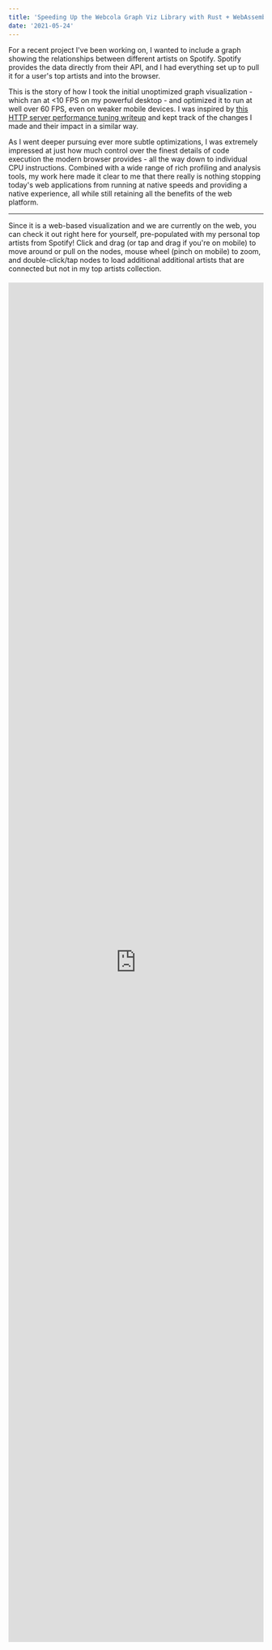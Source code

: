 ```yaml
---
title: 'Speeding Up the Webcola Graph Viz Library with Rust + WebAssembly'
date: '2021-05-24'
---
```


For a recent project I've been working on, I wanted to include a graph showing the relationships between different artists on Spotify. Spotify provides the data directly from their API, and I had everything set up to pull it for a user's top artists and into the browser.

This is the story of how I took the initial unoptimized graph visualization - which ran at <10 FPS on my powerful desktop - and optimized it to run at well over 60 FPS, even on weaker mobile devices. I was inspired by [this HTTP server performance tuning writeup](https://talawah.io/blog/extreme-http-performance-tuning-one-point-two-million/) and kept track of the changes I made and their impact in a similar way.

As I went deeper pursuing ever more subtle optimizations, I was extremely impressed at just how much control over the finest details of code execution the modern browser provides - all the way down to individual CPU instructions. Combined with a wide range of rich profiling and analysis tools, my work here made it clear to me that there really is nothing stopping today's web applications from running at native speeds and providing a native experience, all while still retaining all the benefits of the web platform.

---

Since it is a web-based visualization and we are currently on the web, you can check it out right here for yourself, pre-populated with my personal top artists from Spotify! Click and drag (or tap and drag if you're on mobile) to move around or pull on the nodes, mouse wheel (pinch on mobile) to zoom, and double-click/tap nodes to load additional additional artists that are connected but not in my top artists collection.

<iframe title="Related Artists Graph Visualization Demo" src="https://spotifytrack.net/graph.html" loading="lazy" style="width: 100%; outline: none; border: none; margin-right: 0px; margin-left: 0px; height: 67vh; margin-top: 5px; margin-bottom: 0px;" />

.

If you're using an embedded browser, it might not load. You can view the full graph on [Spotifytrack](https://spotifytrack.net) and connect your Spotify account to see it personalized for your own top artists.

## Force Directed Graphs

If you're not familiar with them, [force-directed graphs](https://en.wikipedia.org/wiki/Force-directed_graph_drawing) are a visualization for graph data that lays out nodes in an easy-to-see way, avoiding edge crosses as much as possible and trying to keep all edges to approximately the same length.

After a bit of research, I chose the [Webcola](https://ialab.it.monash.edu/webcola/) constraint-based graph layout library. Webcola is itself a port/adaptation of the C++ [libcola](http://www.adaptagrams.org/) library and it supports easy integration with D3 which I've worked with in the past. It really was very simple to get a working force-directed graph rendered by adapting some code from their examples, and it actually looked pretty good! The relationships between artists were apparent and I found myself spending a good amount of time just scrolling around it and exploring my own world of musical connections.

## Initial Analysis

There was one problem though: it was incredibly slow; slow to the tune of 8 FPS. Obviously, that's not acceptable and it made using the graph very difficult. To be fair, I had almost 400 nodes in my personal graph and ~1500 edges which was a lot more than any of the Webcola examples, but it felt like performance was an order of magnitude or two too low.

What followed was an extensive journey of optimizing my application and all of the underlying layers to boost that 8 FPS to a consistent 60, even on less powerful devices.

The first step of all of my browser-based performance optimization starts with Google Chrome's excellent built-in profiler. Here's what one frame of the animation looked like at the start before any changes were made:

![Screenshot of the Google Chrome profiler showing the initial performance of a single frame the Webcola visualization before any performance improvements were made at all](./images/webcola/initial_unoptimized.png)

The whole frame took ~125ms, miles away from the 16.5ms required for 60 FPS. Ideally, we'll also want it to be even quicker than that since other code needs to run on the webpage as well.

Breaking down where most of the time was being spent, The `Descent.rungeKutta` function comes from the Webcola library and is used to compute new positions for all of the nodes based on the connections between them. `D3StyleLayoutAdapter.trigger` is the rendering portion where the SVG nodes created by D3 are updated to match the newly computed positions of the nodes. The `Run Microtasks` section at the end contains some extra D3 bookkeeping code, and finally the small (well, small compared to everything else right now) purple and green bars at the end were for browser-level layout and rendering.

## Eliminating Forced Layout

The first thing I noticed about the perf graph above was the purple boxes with red tags that dominated more than half of the entire frame. Zooming in a bit more, it became apparent that these were caused by **Forced Reflow**, which means that the browser was being forced to re-compute the geometric layout of all of the SVG nodes in the visualization every time I updated the positions of any of them.

![Screenshot of Google Chrome profiler zoomed in to show forced reflow caused by the getBBox function](./images/webcola/forced_layout.png)

It looked to be caused by the [`getBBox()`](https://developer.mozilla.org/en-US/docs/Web/API/SVGGraphicsElement/getBBox) function which is used to compute the actual size of SVG elements.

Looking at my code, some of the example code I copied over for positioning the labels of the nodes looked like this:

```ts
label
  .attr('x', function (d) {
    return d.x;
  })
  .attr('y', function (d) {
    var h = this.getBBox().height;
    return d.y + h / 4;
  });
```

After a bit of quick Googling, I found that the `getBBox` function indeed causes forced reflow in SVGs. Since in my graph all nodes had a uniform height, I was able to replace that code with just this:

```ts
label
  .attr('x', function (d) {
    return d.x;
  })
  .attr('y', function (d) {
    return d.y + 20 / 4;
  });
```

That change alone was the biggest contribution to the performance improvements of the graph since the forced layout cost was linear to the number of nodes in the graph but the layout itself required computing positions for all nodes and edges. Since it was more of a bugfix than an optimization, I don't really count it as part of the main optimization changes I made here, but it was a vital change nonetheless.

Here's what the perf graph looked like after removing the `getBBox()` calls:

![Screenshot of the Google Chrome profiler showing the performance of a single frame of the Webcola visualization after removing the `getBBox` calls](./images/webcola/1_remove_bbox.png)

Much better - already down to ~50ms for a frame. Still a long way to go, though!

## Custom Canvas-Based Renderer

As a result of removing the horrible `getBBox` code, Webcola has moved up to taking around a third of the processing time of the frame with the D3 rendering and associated overhead taking up the rest. One thing to notice is that the majority of `D3StyleLayoutAdapter.trigger` is now dominated by calls to [`setAttribute`](https://developer.mozilla.org/en-US/docs/Web/API/Element/setAttribute), which is a browser built-in that is used by D3 under the hood to set the actual attribute on the `<line>` and `<rect>` nodes used to render the graph into the SVG.

Unfortunately, this is a bit of a dead-end for D3; as far as I know, in order to animate the visualization according to the positions computed by Webcola, you need to actually change those attributes - there's no way getting around it. I managed to improve the performance a bit by using some specialized SVG position setting APIs, but the mere act of setting the coordinates on the SVG elements was still taking up ~15ms, nearly the entire budget for the frame. Besides that, the "Recalculate Styles", "Layout", and "Paint" boxes at the end had become much more prominent as well and were also seemingly unavoidable overhead of the SVG-based renderer.

After trying a couple of other ideas in vain, I decided to bite the bullet and implement a fully custom renderer for the graph that used Canvas rather than SVG. Although SVG is a terrific choice for many kinds of visualizations due to its rich API and direct integration into the DOM, there were some things that it doesn't perform very well with.

I'd used the [PixiJS](https://www.pixijs.com/) library on [a](https://notes.ameo.design/fm.html) [few](https://github.com/ameobea/web-synth) [projects](https://cprimozic.net/projects/spf420_x_syncup) in the past and found it to be an extremely productive tool for building rich visualizations and interactive applications in the browser. It's based on WebGL, but it provides a high-level API on top with lots of useful tools for building applications quickly without compromising performance.

Building out the initial renderer was actually pretty straightforward; the graph visualization only really consists of boxes, lines, and labels. The biggest advantage over the D3/SVG-based renderer is that the nodes don't need to be managed individually and treated as fully-fledged DOM elements. Instead, the whole visualization can be passed off to the GPU in one go which performs all of the rendering directly, giving us the equivalent of an image that can then be rendered into the canvas on the page.

The biggest drawback is that we have to do all of the interactive bits (hit-testing, clicking, dragging, hover, etc.) manually instead of relying on handy HTML event listeners and CSS to do it for us. Thankfully, PIXI includes a ton of utilities to do most of this for us.

The final step was to plug the renderer into Webcola. Webcola was designed to be pluggable into various different rendering engines, so after looking at how the D3 shim was implemented getting it to work with the canvas-based renderer went pretty smoothly.

Here's the full source code I ended up with for the canvas-based renderer: <https://github.com/Ameobea/spotifytrack/blob/main/frontend/src/components/RelatedArtistsGraph/CanvasRenderer.ts>

After all of that effort, the reward was another massive bump in performance:

![Screenshot of the Google Chrome profiler showing the performance of a single frame of the Webcola visualization after switching to a custom canvas-based renderer implemented using PIXI.js](./images/webcola/2_canvas_renderer.png)

The difference is almost as shocking as the first one! The renderer went from taking up two thirds of the frame to taking up around 20%, and the total frame time was down to ~32ms. That's a very usable FPS, at least on my desktop. However, on smartphones or even lower-end laptops or netbooks, that number is going to be a lot worse.

## Optimizing Webcola

At this point, it became clear that the Webcola library was the next thing to look at since it was taking up the vast majority of the rendering time. The Chrome profiler also supports line-level profiling, so I zoomed into the `Descent.computeDerivatives` function to see which lines were taking the most CPU time:

![Screenshot of Webcola source code showing line-level annotations of where the most CPU time is being spent](./images/webcola/unoptimized_js_line_level_timings.png)

Well, there are some positives and some negatives. On the plus side, almost all of the CPU time is spent in a handful of lines. On the minus side, the hottest lines are all doing very simple operations like reading from/writing to arrays and doing basic math operations.

After spending a lot of time looking at and working with this code, I've discovered that the core of the algorithm consists of computing the distance between each node and all other nodes. Using this distance measurement and some other magic data determined by Webcola, new positions for each node are computed to better satisfy the layout of the graph as a whole. This is a n^2 time complexity loop which the nested `for` loops in the code snippet above hint at.

### Switching to Typed Arrays

The issue with the hottest lines all being array stores and loads is that there's really not a ton that can be done to optimize that. My initial thought was to change all of the arrays, which were vanilla JavaScript arrays, into typed arrays like `Float32Array`. The APIs between vanilla arrays and typed arrays are actually almost exactly the same and Webcola is written in Typescript, so swapping them out for typed arrays mostly just required changing the constructors and type definitions.

Surprisingly, after doing that, performance actually regressed! This was the opposite of what I expected because typed arrays are specifically designed for high-performance code. I did a bit of research, and a couple of potential explanations came up:

1.  The JavaScript engine was doing some optimizations on arrays that it wasn't able to do with the typed arrays. One thing I only noticed later is that several of the arrays used in the loop were very small (2-3 elements) which might explain some of the issue.
2.  The code was doing out-of-bounds reads somewhere in a way that didn't impact the correctness of the algorithm. Some posts seemed to indicate that doing out-of-bounds reads on typed arrays caused code to be de-optimized worse than when doing them on normal arrays.
3.  Several of the arrays used in the algorithm were multi-dimensional, so switching them to typed arrays only actually changed the inner dimension. It's possible that if the arrays were flattened to hold all their elements in a single buffer, the performance might be much better.

In any case, I abandoned this approach entirely and left the arrays as they were.

## Porting Webcola to Rust + WebAssembly

Having run into a wall with optimizing the JavaScript itself for the WebCola engine, I turned to a more radical approach: Re-writing the hot loop in Rust / WebAssembly.

Before going into details about the Wasm port itself, I want to provide a little bit of justification for this decision. There are a [variety](https://surma.dev/things/js-to-asc/) [of](https://www.usenix.org/system/files/atc19-jangda.pdf) [writeups](https://mrale.ph/blog/2018/02/03/maybe-you-dont-need-rust-to-speed-up-your-js.html) that have pretty much the same message that about boils down to "writing things in Wasm doesn't automatically mean that they're going to be fast or faster than JavaScript." This is a valid point for a lot of things; modern JS engines like V8 are almost miraculous in their performance and ability to optimize JavaScript execution.

However, there are also many situations where WebAssembly is a much more appealing option than JavaScript due to the much higher degree of control it provides over things like memory layout, data types, and code layout behavior like inlining, monomorphization, etc. A tight, hot loop doing number crunching without touching the DOM or interoperating with JS data structures is a quite an ideal target for implementation in Wasm.

### Initial Port

My intention with the initial port was to re-write the `computeDerivatives` function in Rust and then make whatever other changes were necessary to glue it to the existing JavaScript code, leaving the bulk of the WebCola codebase as it is and limiting the surface area of the change. That would make it easier to implement and test the port since less code changes would be necessary. It also helps to keep changes to WebCola's APIs, both internal and external, as limited as possible.

Since the `computeDerivatives` function itself only really does some basic math and array shuffling, porting it to Rust was pretty trivial. The complicated part, however, was managing access to the various input and output buffers that are used by it. In the original WebCola library, those buffers live in arrays that are contained in the parent class of the `computeDerivatives` method.

In fact, all the Rust code I wrote for this port is in a [single file](https://github.com/Ameobea/webcola-wasm/blob/master/src/wasm/src/lib.rs). Note that the file I linked is the current/latest version of the code and contains a lot of changes (which I go into detail about later in this post) that don't correspond directly to the original JavaScript code.

In order for them to be accessed from WebAssembly, they either need to be copied into the WebAssembly heap as arguments or changed to live inside the Wasm heap by default. The advantage of the first option is that code changes to the JS code are limited which makes the port easier to manage. However, the tradeoff is that the buffers need to be copied into the JS heap every time the function is called.

Moving the buffers into JS means they can be accessed very easily from the ported Rust code without needing to copy them around between JS and Wasm, at least not in order to run `computeDerivatives`. The tradeoff for that is that setting/getting them from JS requires doing that copying and creating dedicated shim functions to facilitate that.

I ended up doing a combination of both methods. I moved all of the data buffers accessed by `computeDerivatives` into Wasm memory, pre-allocating buffers for them. I left one of the buffers in JS, the `x` vector which was passed as an argument to `computeDerivatives`. As it turned out, since the `computeDerivatives` function is only called a few times per frame, the cost of copying these buffers is negligible compared to the cost of running the `computeDerivatives` function itself, not even showing up on the profiler.

Since some other WebCola internals access the buffers that were moved into Wasm, I created some shimmed getter and setter methods that pulled from the Wasm module's memory under the hood:

```ts
public get g(): Float32Array[] {
   const memory: WebAssembly.Memory = this.wasm.get_memory();
   const memoryView = new Float32Array(memory.buffer);

   const gPtr = this.k === 2 ? this.wasm.get_g_2d(this.ctxPtr) : this.wasm.get_g_3d(this.ctxPtr);
   const gOffset = gPtr / BYTES_PER_F32;
   return new Array(this.k)
       .fill(null)
       .map((_, i) => memoryView.subarray(gOffset + i * this.n, gOffset + i * this.n + this.n));
}
```

### Specialization for 2D and 3D Usage via Const Generics

The WebCola library supports both 2D and 3D layout, using the `i` variable to indicate the number of dimensions. Since this variable is static for a given graph and is known ahead of time, there is an opportunity to provide that information to the compiler at build-time in order to allow it to generate more efficient code that is specialized for either 2D or 3D usage.

Rust has recently added support for [const generics](https://rust-lang.github.io/rfcs/2000-const-generics.html) in stable which suits this use-case perfectly. Instead of storing `i` as a field and referring to it dynamically at runtime, it's encoded at the type level as a const generic. Shim functions are then exported for both 2D and 3D versions which both call the same generic function but with a different value for the dimension parameter:

```rs
#[wasm_bindgen]
pub fn compute_2d(ctx_ptr: *mut Context<2>, mut x: Vec<f32>) -> Vec<f32> {
    let ctx: &mut Context<2> = unsafe { &mut *ctx_ptr };
    ctx.compute(&mut x);
    x
}

#[wasm_bindgen]
pub fn compute_3d(ctx_ptr: *mut Context<3>, mut x: Vec<f32>) -> Vec<f32> {
    let ctx: &mut Context<3> = unsafe { &mut *ctx_ptr };
    ctx.compute(&mut x);
    x
}
```

This provides a variety of optimization opportunities that wouldn't otherwise be available:

- The sizes of various buffers can be known statically which allows them to be created on the stack for free rather than having to be dynamically allocated. This also facilitates automatic bounds check elision which means efficient code can be written without having to use `unsafe` memory accesses.
- Various loops that run `i` times can be unrolled entirely, avoiding the loop control flow entirely
- Various array accesses of data buffers can be made more efficient since their indexes involve multiplying things by `i` in some way or another

### Performance Summary

After performing the initial port and wiring it up to the existing JS code, this is what the profiler looked like:

![Screenshot of the Google Chrome profiler showing the performance of a single frame of the Webcola visualization after re-implementing the hottest part of the Webcola library in Rust + WebAssembly](./images/webcola/3_initial_wasm_webcola.png)

It's clear that the WebAssembly port was very worth it! The `rungeKutta` function which spends the vast majority of its time calling `computeDerivatives` went from taking ~18ms to just 9ms - a 2x speedup! If I had to guess, I'd say that much of this improved performance comes from more efficient accesses to the data buffers and the benefits of making the dimension static at compile time listed above.

Despite all of that, the actual code was a more or less 1-to-1 port; all of the performance improvements came from opportunities made possible by Rust/WebAssembly. Although it would technically be possible to manually create separate 2D and 3D versions of the JS code, Rust allows it to be codified and made fully automatic.

## Improvements to the Wasm Port

After having ported `computeDerivatives` to Wasm, I had started to become more familiar with how it worked and what it was actually doing. At its core, it's computing the distance between each node in the graph and all other nodes, doing some math and other logic, and then writing results to output buffers.

### Pre-Computing Distances

One change to the code which sped things up a bit was to move the distance computations themselves out before the main loop. The original code would compute the distance for each node-node pair in the graph and then immediately use that to perform some additional computations and write to output buffers. By doing all the distance calculations up front, both code code paths become simpler and easier for the compiler to optimize.

The cost is that the distances must be written into intermediate buffers and then read out again which puts pressure on the caches. Despite that, I found that it resulted in a slight performance uptick overall:

![Screenshot of the Google Chrome Profiler showing the performance of a single frame of the Webcola visualization after pre-computing distances ahead of time](./images/webcola/4_precompute_distances.png)

Another change that I worked in around this time was converting some of the multi-dimensional arrays from `Vec<Vec<f32>>` and similar to `Vec<f32>`, storing elements contiguously and accessing them like `buf[u * n + v]` rather than `buf[u][v]`.

Theoretically, doing this should improve the locality of data and reduce indirection by avoiding the need to do multiple steps of pointer arithmetic using dynamic pointers. Flattening the arrays allows the index to be calculated statically and then added to the base of the array.

In practice, I didn't really notice much of an improvement in performance after doing this. It could be because the data access patterns for the arrays are bad enough that the cost of loading the data from memory itself outweighed the inefficient data structures or perhaps the fact that the allocator used by the application placed the sub-arrays close together in memory anyway.

### Delay Displacement Checking

There was some code included in the distance computation path that about boiled down to this:

```py
for node_a in nodes:
    for node_b in nodes:
        distance = compute_distance(node_a, node_b)
        while distance < 0.000000001:
            node_a.position += random_offset()
            node_b.position += random_offset()

            distance = compute_distance(node_a, node_b)
```

This is necessary to prevent dividing by zero from happening later on in the computation path if two nodes are at exactly or almost exactly the same point. However, that realistically is only going to happen during the first few iterations of the computation; all nodes are initialized to the same point, but then the algorithm is designed to arrange them so that they're roughly equidistant from each other. Additionally, if one node needs to be offset, it's likely that all other nodes need to be offset as well.

In order to simplify the distance computation loop and remove as many branches from it as possible, I changed the code to something like this:

```py
while True:
    needs_displace = false;
    for node_a in nodes:
        for node_b in nodes:
            distance = compute_distance(node_a, node_b)

            needs_displace = needs_displace || distance < 0.000000001

    if not needs_displace:
        break

    for node_a in nodes:
        for node_b in nodes:
            distance = compute_distance(node_a, node_b)

            if distance < 0.000000001:
                node_a.position += random_offset()
                node_b.position += random_offset()
```

Although this looks like a lot more code, it's important to note that most of it is only going to run the first few calls (or first call) to `computeDerivatives` when all the nodes are on top of each other. The important change is that the conditional check is removed from each iteration of the main distance computation loop and all of the code responsible for applying the displacements is pulled out as well.

Although it's true that modern CPU branch predictors are [extremely effective](https://blog.cloudflare.com/branch-predictor/) and adding branches can often be free up to a certain point, there is still the benefit of the code being simplified and a level of nesting from the hot loop being removed.

All in all, making this change yielded another modest performance bump:

![Screenshot of the Google Chrome Profiler showing the performance of a single frame of the Webcola visualization after splitting displacement computation out of the distance calculation path](./images/webcola/5_optimize_displacement_checking.png)

### Wasm SIMD + Other Misc. Optimizations

Among the final optimizations that I made to the Wasm was the addition of SIMD to accelerate the computation. There were two places that I was able to apply it: the distance computation loop and some matrix multiplications used by a `computeStepSize` function that I also ported to Wasm.

In both cases, the SIMD implementation was pretty straightforward, just doing 4 operations at once instead of 1. The one place that was a bit interesting was the handling for the `needs_displace` flag that was maintained during each distance computation. Since 4 distances were computed at once, the `needs_displace` variable was replaced with a SIMD vector holding 4 flags which were then extracted one by one and OR'd with each other after all distances were computed:

```rs
let mut needs_to_apply_displacements = unsafe { f32x4_splat(0.) };

for i in 0..DIMS {
    for u in 0..n {
        let summed_distances_squared_v = ...;
        let sqrted = f32x4_sqrt(summed_distances_squared_v);

        // check here if we need to apply displacements
        let any_under_displacement_threshold =
            f32x4_lt(sqrted_distance, displacement_threshold);
        needs_to_apply_displacements = f32x4_max(
            needs_to_apply_displacements,
            any_under_displacement_threshold,
        );
    }
}

let needs_displace = unsafe {
    f32x4_extract_lane::<0>(needs_to_apply_displacements) != 0.
      || f32x4_extract_lane::<1>(needs_to_apply_displacements) != 0.
      || f32x4_extract_lane::<2>(needs_to_apply_displacements) != 0.
      || f32x4_extract_lane::<3>(needs_to_apply_displacements) != 0.
};
```

The `computeStepSize` function was actually the larger contributor to overall performance gain. I hadn't mentioned it in the past because up until this point, it was a very small overall contributor to runtime. However, since `computeDerivatives` had been optimized a good bit, it had become much more prominent. That whole function is pretty much just matrix multiplication which not surprisingly is greatly accelerated by SIMD.

As I always do when adding SIMD to wasm, I added a `simd` feature to the Rust project and created SIMD and non-SIMD functions that are conditionally compiled depending on whether it's enabled or not. Running the SIMD version yielded the following results:

![Screenshot of the Google Chrome Profiler showing the performance of a single frame of the Webcola visualization after all optimizations to the Wasm were completed](./images/webcola/6_fully_optimized_wasm.png)

Although it may not have seemed like it from step to step, there's been a respectable performance bump between the initial Wasm port and this version after applying the various optimizations. All of the small changes added up to give a significant overall result.

I was pretty surprised to see that the SIMD-ification of the distance computation had such a tiny impact. In the past, just adding SIMD bumped performance to 50%+ in compute-heavy code sections. During the process of trying to figure out why this was, I set the `#[inline(never)]` attribute on the `compute_distances()` function where the SIMD happens and was very surprised to see this:

![Screenshot of the Google Chrome Profiler showing the performance of a single frame of the Webcola visualization after the no-inline attribute was set on the compute_distances function](./images/webcola/non-inlined-compute-distances.png)

This `compute_distances` function, which I had assumed was taking the majority of the runtime, is entirely contained within the small bottom-most segment of the profile and was only taking up a small percentage of the `computeDerivatives` function runtime. That explains why adding SIMD to the distance computation didn't have a huge impact on overall performance; it just doesn't run long enough for improvements there to matter much overall.

## Sprite Caching

Now that the Wasm was optimized as far as I could get it (so far), I switched back to looking at the renderer since it had once again emerged as taking >50% of the CPU time. I did some reading online one PixiJS forums and other places to see what kinds of things people did to speed up their applications.

All the nodes in the graph were constructed from PIXI `Graphics` objects which supports rendering shapes, lines, and other graphics primitives and composing them to create more complex images. Internally, `Graphics` build up a list of WebGL draw calls and submit them for rendering on the GPU every frame. This is great for dynamic elements or animations where the draw calls need to change every frame.

I used `Graphics` for the backgrounds of each node in the graph, meaning that each node was created dynamically every frame. However, the actual shape of the nodes never changed at all other than color when they are de/selected.

PixiJS has a feature where `Graphics` and other objects can be rendered to a `Texture`, bypassing the need to re-generate them each frame. The `Texture` can then be used to build a `Sprite` which can be added to the scene and manipulated in the same way as `Graphics`.

When populating the graph with nodes, I converted the `Graphics` to `Sprites` immediately. The only other change that was required was changing the node background color from being set in the draw calls themselves to being set via `tint`, which can be changed every frame and applied for free without having to re-generate the texture.

This resulted in a very significant (at this point) performance win, allowing the renderer itself to finish in just over 2 milliseconds on average.

![Screenshot of the Google Chrome Profiler showing the performance of a single frame of the Webcola visualization after caching the nodes as textures rather than re-rendering them every frame](./images/webcola/7_fully_optimized_after_sprite_caching__.png)

## Going Deeper: Assembly-Level Analysis

At this point, I had hit a wall. Chrome's profiler showed that `compute_2d` was taking up all the Wasm runtime, and the vast majority of that was happening outside of the `compute_distances` function. The whole rest of that function is just a loop over all node pairs, loading the pre-computed values from memory, doing some math, and storing the results back to memory. I tried pulling various pieces of that loop out into other functions and marking them with `#[inline(never)]`, but the profiler yielded more or less random results. The functions were simply too small to show up well with whatever the profiler's sample interval is, and I found no way to increase that sample rate.

What I _really_ needed was line-level profiling like Chrome provides for JS. Unfortunately, that doesn't work for Wasm; it shows all of the runtime for the Wasm module on the first line.

![A screenshot of the Google Chrome source view showing how all of the runtime for Wasm modules is attributed to the first line of the module](./images/webcola/wasm-line-level-profiling-fail.png)

Luckily, there was one final option for figuring out where all the CPU time was going: the CPU itself.

V8, Google Chrome/Chromium's JavaScript engine, [has support](https://v8.dev/docs/linux-perf) for integrating with Linux's `perf` profiling tool, allowing the JIT-compiled code it produces to be analyzed and instrumented at the CPU-instruction level. After V8 parses, compiles, and optimizes WebAssembly or JavaScript source code, it uses [Turbofan](https://v8.dev/docs/turbofan) to generate actual machine code for the target system. That code is then loaded into executable memory and executed just like a native executable would be.

V8's `perf` integration allows for this JIT-compiled code to be labeled with function names and other information which makes it possible to match the generated assembly instructions to the JS or Wasm it was compiled from. Getting it to work was surprisingly simple, just launch Chrome with some special flags, record the PID of the renderer process for the tab you want to profile which is listed in Chrome's built-in Task Manager and then run a `perf` command in the terminal while running the code you want to measure.

After injecting the profile file with some additional data generated by Chrome and loading it up with `perf report`, it's possible to search for the actual name of the Wasm or JS function that ran:

![A screenshot of the perf profile generated for the application, showing runtime of the JIT-compiled Wasm functions themselves](./images/webcola/v8-perf-top-level.png)

The place where things get REALLY exciting is when you drill down into the function itself and get to look at the CPU instructions that make it up:

<iframe loading="lazy" title="Perf Instruction Level View" src="https://ameo.link/u/91p.html" style="width: calc(100% - 40px); outline: none; border: none; margin-right: 20px; margin-left: 20px; height: 80vh; margin-top: 5px; margin-bottom: 0px;" />

.

This view shows all CPU instructions in the selected function along with the percentage of runtime that was spent executing (approximately) each one of them. By default, it starts off pointing to the "hottest" instruction in the function, the one that the instruction pointer was pointing to for the largest number of samples.

This is an incredibly useful tool; there is no "lower level" than this, at least not that can be reached with software. We see, instruction for instruction, where the CPU is spending most of its time and what native code was generated from the WebAssembly module. It's a beautiful reminder that no matter how many layers of abstraction, codegen, compilation, optimization, and sandboxing there are, it all ends with a CPU executing instructions.

Using this information, it's possible to start digging into what parts of the code are the most expensive and optimizing them at an extremely granular level.

### Avoiding Expensive `f32::is_finite()` Call

I began at the most obvious starting point: the hottest instruction: `and $0x7fffffff,%r9d`. According to perf, over 16% of the total execution time of the entire `compute_2d` function was spent on this single instruction!

It is a binary AND with a constant that takes place in the middle of a bunch of comparisons and other logic involving floating-point numbers as indicated by the use of `xmm` registers. Additionally, it requires the 32-bit float to be moved out of the `xmm` register and into a general purpose register and then loaded back which adds additional overhead.

I'm not sure why exactly this instruction took so long to run compared to the others; it could be a cost of moving data between `xmm` and general purpose registers, or perhaps the binary operation screwed up pipelining in some way. In any case, it seemed clear to me that improving this situation would likely speed things up significantly.

I wasn't sure what was going on, so I googled the hex constant. The [first Stack Overflow result](https://stackoverflow.com/questions/46625819/what-does-0x7fffffff-mean-in-inttime-time1000-0-0x7fffffff) made it clear that this has the effect of clearing out the sign bit of a 32-bit floating point number, taking the absolute value of it.

Looking through the disassembled WebAssembly code produced using the `wasm2wat` tool from the [WebAssembly Binary Toolkit](https://github.com/WebAssembly/wabt), I found the place that generated these instructions:

```wasm
local.get 25
i32.reinterpret_f32
i32.const 2147483647 (; This is our magical `0x7fff_ffff` constant ;)
i32.and
f32.reinterpret_i32
f32.const inf (;=inf;)
f32.lt
i32.const 1
i32.xor
br_if 0 (;@5;)
```

The Rust code that generated these instructions maps back to this line:

```rs
if weight > 1. && distance > ideal_distance || !ideal_distance.is_finite() {
```

More specifically, the `f32::is_finite` function which has this source code:

```rs
self.abs_private() < Self::INFINITY
```

And `f32::abs_private()` is this:

```rs
f32::from_bits(self.to_bits() & 0x7fff_ffff)
```

The code makes sense; it sets the sign bit to 0 so that `-Infinity` is converted to `Infinity`, and then checks that the value is less than it and inverts the result with `xor 1`.

However, in this particular situation, we know that `-Infinity` will never be produced for `ideal_distance` so we can avoid doing this check altogether!

Changing the Rust code to this:

```rs
if weight > 1. && distance > ideal_distance || ideal_distance == std::f32::INFINITY {
```

Produced the following WebAssembly:

```wasm
...
f32.load
local.tee 25
f32.const inf (;=inf;)
f32.ne
```

And this the assembly that `perf` showed:

<iframe loading="lazy" title="Perf Instruction Level View After Optimization" src="https://ameo.link/u/91q.html" style="width: calc(100% - 40px); outline: none; border: none; margin-right: 20px; margin-left: 20px; height: 80vh; margin-top: 5px; margin-bottom: 0px;" />

.

That's much better; the most expensive instructions look to mostly be loads from memory and conditional branches. The conditional branches being expensive makes sense since these conditions are largely random and don't follow a pattern that the CPU's branch predictor can easily learn.

Making that tiny change actually made a detectable difference in performance for the whole function. I'm still not sure exactly why doing that binary AND was that expensive, though, and I'd love to hear from anyone who does know!

### Cheaper Alternative to `f32x4.max`

When scrolling through the disassembled code for `compute_2d`, I spotted a span of instructions that I didn't understand:

<iframe loading="lazy" title="Perf Instruction Level View of Weird SIMD Stuff" src="https://ameo.link/u/91s.html" style="width: calc(100% - 40px); outline: none; border: none; margin-right: 20px; margin-left: 20px; height: 200px; margin-top: 5px; margin-bottom: 0px;" />

.

Googling the names of some of these instructions, I really couldn't understand what was going on. It didn't seem to correspond to any of my code.

After a lot of looking around and reading various things, I finally found the answer. This sequence of instructions is generated by V8 to implement the `f32x4.max` SIMD instruction. Here's the spot in the Chromium source code where the actual instructions are emitted: <https://source.chromium.org/chromium/chromium/src/+/main:v8/src/compiler/backend/x64/code-generator-x64.cc;drc=8ab75a56a24f34d4f582261c99939ffa1446a3b7;l=2712>

From what I could tell, the `f32x4.max` instruction guarantees that things like negative zeroes and NaNs are properly propagated through which is why it emits all of those weird instructions rather than just a single `vmaxps` instructions or similar.

In my code, I was using the `f32x4.max` to combine bitflags created using `f32x4.lt`. I switched to using `f32x4.or` which is actually the correct choice in that situation. This successfully collapsed down all of those instructions.

I also learned from someone in the WebAssembly Discord Server named Zhin (who just so happens to work on Wasm SIMD at Google) that some recently added Wasm SIMD instructions were added, one of which is `f32x4.pmax`. `pmax` matches the behavior of `std::max` from C++ and would have been another valid option.

### Better Array Indexing

One change I made along the way here was altering the way I indexed into various data buffers. The main loop of the function looked like this:

```rs
for u in 0..n {
    for v in 0..n {
        let _ = self.buffer[u * n + v];
        let _ = self.other_buffer[u * n + v];
    }
}
```

Reading to or writing from any of those buffers required doing a multiplication and an addition in order to compute the correct index. Although the various compilers and optimizers in the chain are almost certainly smart enough to optimize this pretty well, it still was more complex than it needed to be.

I changed the indexing scheme to work like this:

```rs
let mut ix = 0;
for u in 0..n {
    for v in 0..n {
        let _ = self.buffer[ix];
        let _ = self.other_buffer[ix];

        ix += 1;
    }
}
```

Although I didn't notice any direct improvement in performance from this change, the number of lines of decompiled WebAssembly generated went down and the number of locals used by the function also went down which is almost always a good thing. The less code there is, the easier it is for the compilers to optimize it.

### Manual Loop Unrolling for `compute_step_size`

Profiling info was also available for the `compute_step_size` function. Although `compute_step_size` only has ~13% of the runtime of `compute_2d`, it still deserved some attention using the info from `perf`.

After opening the disassembly view, I was immediately impressed that:

1. 50% of the total runtime was spent on only 3 instructions
2. All of these instructions mapped one-to-one to Rust Wasm SIMD intrinsics

Here's the Rust code, from the SIMD `dot_product` function inlined into `compute_step_size_2d`:

```rs
let mut vector_sum = unsafe { f32x4_splat(0.) };
let chunk_count = (count - (count % 4)) / 4;
for chunk_ix in 0..chunk_count {
    let i = chunk_ix * 4;
    unsafe {
        let a_n = v128_load(a.add(i) as *const v128);
        let b_n = v128_load(b.add(i) as *const v128);
        let multiplied = f32x4_mul(a_n, b_n);
        vector_sum = f32x4_add(vector_sum, multiplied);
    }
}
```

And here's the generated x86 assembly:

<iframe loading="lazy" title="Perf Instruction Level View of SIMD Dot Product" src="https://ameo.link/u/91t.html" style="width: calc(100% - 40px); outline: none; border: none; margin-right: 20px; margin-left: 20px; height: 200px; margin-top: 5px; margin-bottom: 0px;" />

.

In this case, neither Rust/LLVM, `wasm-opt`, nor V8 did any unrolling on this very tight loop. That means that for every element of the inputs, it needs to perform the index increment and comparison to see if it's done. By performing multiple operations per iteration of the loop, the work to overhead ratio can be reduced.

I manually unrolled the loop to perform 4 SIMD multiply-adds per iteration, processing a total of 16 elements from the input array:

```rs
let mut i = 0u64;
let max_i = chunk_count * CHUNK_SIZE;
while i != max_i {
    unsafe {
        let a_n = v128_load(a.add(i as usize) as *const v128);
        let b_n = v128_load(b.add(i as usize) as *const v128);
        let multiplied = f32x4_mul(a_n, b_n);
        vector_sum = f32x4_add(vector_sum, multiplied);

        let a_n = v128_load(a.add(i as usize + 4) as *const v128);
        let b_n = v128_load(b.add(i as usize + 4) as *const v128);
        let multiplied = f32x4_mul(a_n, b_n);
        vector_sum = f32x4_add(vector_sum, multiplied);

        let a_n = v128_load(a.add(i as usize + 8) as *const v128);
        let b_n = v128_load(b.add(i as usize + 8) as *const v128);
        let multiplied = f32x4_mul(a_n, b_n);
        vector_sum = f32x4_add(vector_sum, multiplied);

        let a_n = v128_load(a.add(i as usize + 12) as *const v128);
        let b_n = v128_load(b.add(i as usize + 12) as *const v128);
        let multiplied = f32x4_mul(a_n, b_n);
        vector_sum = f32x4_add(vector_sum, multiplied);
    }
    i += CHUNK_SIZE;
}
```

This resulted in `compute_step_size_2d` going from ~13% of the runtime of `compute_2d` to ~9%.

## Getting Creative

Even after removing the `is_finite` call, the single line doing three conditional checks remained the most expensive one in the function. When trying to figure out ways to optimize it, I realized that two of conditions could probably be collapsed into one.

Here's the line again after making the change to remove the `is_finite` call:

```rs
if weight > 1. && distance > ideal_distance || ideal_distance == std::f32::INFINITY {
```

In this application, there is no way for `distance` to ever be infinite, meaning that if `ideal_distance == std::f32::INFINITY`, then `distance > ideal_distance` must be false. Given that info, this is the full set of possible values for these three conditions:

| weight > 1 | distance > ideal_distance | ideal_distance == INFINITY |
| ---------- | ------------------------- | -------------------------- |
| T          | T                         | F                          |
| T          | F                         | T                          |
| T          | F                         | F                          |
| F          | T                         | F                          |
| F          | F                         | T                          |
| F          | F                         | F                          |

And this is the full set of values for which the whole condition is true:

| weight > 1 | distance > ideal_distance | ideal_distance == INFINITY |
| ---------- | ------------------------- | -------------------------- |
| T          | T                         | F                          |
| T          | F                         | T                          |
| F          | F                         | T                          |

One thing to note at this point is that the `ideal_distance == INFINITY` check is basically just a flag. If the ideal distance is infinite, all we do is zero out some indexes in a big array and continue on to the next node pair. Additionally, `ideal_distance` is never below zero; it is always a positive number since it's computed as `sqrt((x1 - x2)^2 + (y1 - y2)^2)`.

Using this knowledge, I added some code on the JS side before any of the Wasm code was ever called to look through the `ideal_distances` buffer, find all indexes where the ideal distance was `Infinity`, and set it to a negative number. At the same time, I also changed `weight` to be a large positive number for that same index. This is valid because for any index where `ideal_distance` is `Infinity`, it is skipped and the `weight` value isn't used.

That allows the truth table to be changed to this:

| weight > 1 | distance > ideal_distance | ideal_distance < 0 |
| ---------- | ------------------------- | ------------------ |
| T          | T                         | T                  |
| T          | T                         | F                  |
| T          | F                         | T                  |
| T          | F                         | F                  |
| F          | T                         | T                  |
| F          | T                         | F                  |
| F          | F                         | T                  |
| F          | F                         | F                  |

Since we changed the input data to enforce that if `ideal_distance < 0`, `weight` is guaranteed to be > 1 and `distance` is guaranteed to be greater than `ideal_distance`, we can reduce down to this:

| weight > 1 | distance > ideal_distance | ideal_distance < 0 |
| ---------- | ------------------------- | ------------------ |
| T          | T                         | T                  |
| T          | T                         | F                  |
| T          | F                         | F                  |
| F          | T                         | F                  |
| F          | F                         | F                  |

And from that, only these values satisfy the full condition which is now `(weight > 1 && ideal_distance > ideal_distance) || ideal_distance < 0`:

| weight > 1 | distance > ideal_distance | ideal_distance < 0 |
| ---------- | ------------------------- | ------------------ |
| T          | T                         | T                  |
| T          | T                         | F                  |

This means that the `ideal_distance < 0` check goes away entirely, leaving our one and only condition as `weight > 1 && distance > ideal_distance`. This is much easier to compute than the original and a big improvement!

### SIMD-ifying the Comparison

Since this comparison is so simple, I figured I would give a shot at lifting it up into the `compute_distances` function and compute it with SIMD. It turned out to be very easy! Here's the whole thing:

```rs
 let ideal_distances_v = v128_load(
     self.D.get_unchecked(u * n + v_chunk_ix * 4) as *const f32
         as *const _,
 );
 let weights_v = v128_load(self.G.get_unchecked(u * n + v_chunk_ix * 4)
     as *const f32
     as *const _);

 let flags = v128_and(
     f32x4_gt(sqrted, ideal_distances_v),
     f32x4_gt(weights_v, f32x4_splat(1.)),
 );
 v128_store(
     self.inner_condition_flags
         .get_unchecked_mut(u * n + v_chunk_ix * 4)
         as *mut f32 as *mut _,
     flags,
 );
```

The whole thing maps one to one to Wasm SIMD instructions, allowing us to compute 4 of these flags at once. The result of each check is stored in a buffer and read out by the main loop.

Although the most expensive part of the conditional - the conditional jump and associated branch predictor misses - still remained, almost all of the rest of the cost of that comparison was removed. Memory loads from the buffers were performed more efficiently 4 elements at a time and could be skipped entirely if the condition was a hit, the comparisons themselves are done using SIMD, and the comparisons being performed were much simpler.

## Final Result

After everything, here's the final flame chart:

![Screenshot of the Google Chrome Profiler showing the performance of a single frame of the Webcola visualization after all optimizations were applied including the most recent ones from assembly-level analysis](./images/webcola/8_final.png)

Although frame times vary, they are almost always below 8 milliseconds and average something like 7.25ms. Considering how things were when we started, this honestly feels somewhat miraculous. I find myself looking at the various flame charts, assembly dumps, and other visualizations that were produced along the way and feeling like I've created a small gem of computational beauty. The best part is that it all has a purpose - it creates a pretty, personalize, and interactive data visualization.

Finally, for posterity, here's the full source code generated by V8 for the `compute_2d` function:

<iframe loading="lazy" title="Perf Instruction Level View of Final compute_2d Function" src="https://ameo.link/u/91u.html" style="width: calc(100% - 40px); outline: none; border: none; margin-right: 20px; margin-left: 20px; height: 60vh; margin-top: 5px; margin-bottom: 0px;" />

.

If you're reading this using Google Chrome on an x86 CPU, something very similar to this is running on your CPU right now :)

## Takeaways

This whole experience served to reinforce my confidence in the power of the modern web as a flexible and fully-featured application platform. You get all the existing benefits of instantly accessible content on any device written using rich and mature languages and tooling. You get integration with all other sites using common protocols. You get battle-hardened sandboxing and application-level security by default. And now, you get incredibly granular control down to individual CPU instructions - if you want it. And if you don't, you can import a library off of NPM and have a fully functional prototype running in a couple of hours.

There's a reason I'm as obsessed with WebAssembly as I am. It really feels like the missing piece that we've been searching for to help fix the issues with the web and help it grow into the future. It hugely narrows the gap between the browser and the hardware making web applications as feel smooth and responsive as the native apps people love. The fact that it's still growing and improving (Wasm SIMD was stabilized less than a week ago at the time of writing this) makes this possible. As more Wasm features such as interface types and `anyref` continue to be built and deployed, it becomes even more powerful and gains exponentially more use-cases.

For me personally, I got a huge amount of enjoyment out of tracing the whole thing through all the layers involved with making it happen. Rust -> LLVM -> WebAssembly -> `wasm-opt` -> Chromium -> V8 -> TurboFan -> Machine Code is a hell of a journey, and the fact that beautiful, optimized CPU instructions is the result is nothing short of amazing.

I was also fascinated by how addicting this optimization work was! Seeing direct and measurable incremental progress is as good as it gets for this kind of work, and I was only able to stop once I couldn't scrape even the smallest additional improvement out of it.

But what's most important was that it all had a purpose! This wasn't optimizing an algorithm to theoretical perfection for its own sake. Every bit of performance improvement made the visualization itself more pleasant to use and provided a better experience to users on all kinds of devices. I can drag around the nodes and watch them balance with each other and reach a locally optimal arrangement and know that underneath it all, my carefully crafted code was spinning away in my computer's CPU.

---

If you read down to here, even if you just skimmed, thank you for taking the time to read about my journey! I hope this inspires you to build something of your own (as I was inspired by [this optimization saga](https://talawah.io/blog/extreme-http-performance-tuning-one-point-two-million/), if you missed it earlier), or gives you a chance to see the beauty and wonder again in the work we do as programmers.
